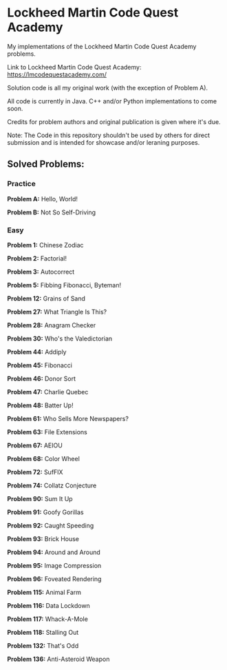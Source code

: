 # Lockheed Martin Code Quest Academy
My implementations of the Lockheed Martin Code Quest Academy problems.

Link to Lockheed Martin Code Quest Academy: https://lmcodequestacademy.com/

Solution code is all my original work (with the exception of Problem A).

All code is currently in Java. C++ and/or Python implementations to come soon.

Credits for problem authors and original publication is given where it's due.

Note: The Code in this repository shouldn't be used by others for direct submission and is intended for showcase and/or leraning purposes.

## Solved Problems:

### Practice

__Problem A:__ Hello, World!

__Problem B:__ Not So Self-Driving

### Easy

__Problem 1:__ Chinese Zodiac

__Problem 2:__ Factorial!

__Problem 3:__ Autocorrect

__Problem 5:__ Fibbing Fibonacci, Byteman!

__Problem 12:__ Grains of Sand

__Problem 27:__ What Triangle Is This?

__Problem 28:__ Anagram Checker

__Problem 30:__ Who's the Valedictorian

__Problem 44:__ Addiply

__Problem 45:__ Fibonacci

__Problem 46:__ Donor Sort

__Problem 47:__ Charlie Quebec

__Problem 48:__ Batter Up!

__Problem 61:__ Who Sells More Newspapers?

__Problem 63:__ File Extensions

__Problem 67:__ AEIOU

__Problem 68:__ Color Wheel

__Problem 72:__ SufFIX

__Problem 74:__ Collatz Conjecture

__Problem 90:__ Sum It Up

__Problem 91:__ Goofy Gorillas

__Problem 92:__ Caught Speeding

__Problem 93:__ Brick House

__Problem 94:__ Around and Around

__Problem 95:__ Image Compression

__Problem 96:__ Foveated Rendering

__Problem 115:__ Animal Farm

__Problem 116:__ Data Lockdown

__Problem 117:__ Whack-A-Mole

__Problem 118:__ Stalling Out

__Problem 132:__ That's Odd

__Problem 136:__ Anti-Asteroid Weapon
